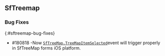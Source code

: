 ## SfTreemap

### Bug Fixes
{:#sftreemap-bug-fixes}

* \#180818 -Now [`SfTreeMap.TreeMapItemSelected`](https://help.syncfusion.com/cr/cref_files/xamarin/Syncfusion.SfTreeMap.XForms~Syncfusion.SfTreeMap.XForms.SfTreeMap~TreeMapItemSelected_EV.html)event will trigger properly in SfTreeMap forms iOS platform.
